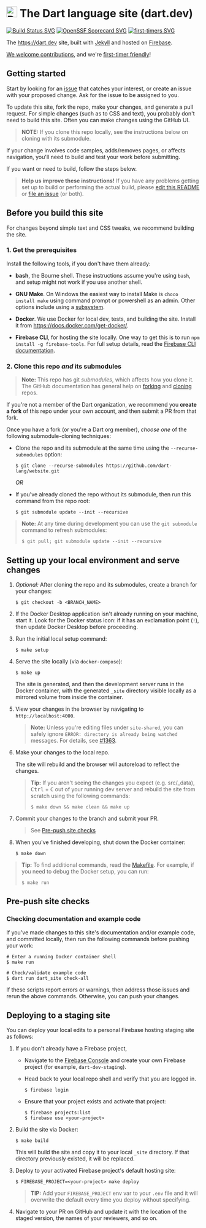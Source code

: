 # <img src="https://github.com/dart-lang/site-shared/blob/main/src/_assets/image/dart/logo/64.png" alt="Dart" width="28" height="28"/> The Dart language site (dart.dev)

[![Build Status SVG][]][Repo on GitHub Actions]
[![OpenSSF Scorecard SVG][]][Scorecard Results]
[![first-timers SVG][]][first-timers]

The https://dart.dev site, built with [Jekyll][] and hosted on [Firebase][].

[We welcome contributions](CONTRIBUTING.md),
and we're [first-timer friendly][first-timers]!

## Getting started

Start by looking for an [issue](https://github.com/dart-lang/website/issues)
that catches your interest, or create an issue with your proposed change.
Ask for the issue to be assigned to you.

To update this site, fork the repo, make your changes, and generate a pull
request. For simple changes (such as to CSS and text), you probably don't need
to build this site. Often you can make changes using the GitHub UI.

> **NOTE:** If you clone this repo locally,
> see the instructions below on cloning with its submodule.

If your change involves code samples, adds/removes pages, or affects navigation,
you'll need to build and test your work before submitting.

If you want or need to build, follow the steps below.

> **Help us improve these instructions!**
> If you have any problems getting set up to build or performing the
> actual build, please
> [edit this README](https://github.com/dart-lang/website/edit/main/README.md)
> or [file an issue](https://github.com/dart-lang/website/issues/new?title=README%20issue)
> (or both).

## Before you build this site

For changes beyond simple text and CSS tweaks,
we recommend building the site.

### 1. Get the prerequisites

Install the following tools, if you don't have them already:

- **bash**, the Bourne shell.
  These instructions assume you're using `bash`,
  and setup might not work if you use another shell.

- **GNU Make**.
  On Windows the easiest way to install Make is `choco install make`
  using command prompt or powershell as an admin.
  Other options include using a [subsystem][wsl].

- **Docker**.
  We use Docker for local dev, tests, and building the site.
  Install it from https://docs.docker.com/get-docker/.

- **Firebase CLI**, for hosting the site locally.
  One way to get this is to run `npm install -g firebase-tools`.
  For full setup details,
  read the [Firebase CLI documentation](https://firebase.google.com/docs/cli).

### 2. Clone this repo _and_ its submodules

> **Note:** This repo has git _submodules_, which affects how you clone it.
> The GitHub documentation has general help on [forking][] and [cloning][] repos.

If you're not a member of the Dart organization,
we recommend you **create a fork** of this repo under your own account,
and then submit a PR from that fork.

Once you have a fork (or you're a Dart org member),
_choose one_ of the following submodule-cloning techniques:

- Clone the repo and its submodule at the same time
  using the `--recurse-submodules` option:

  ```terminal
  $ git clone --recurse-submodules https://github.com/dart-lang/website.git
  ```

  *OR*

- If you've already cloned the repo without its submodule,
  then run this command from the repo root:

  ```terminal
  $ git submodule update --init --recursive
  ```

> **Note:** At any time during development
> you can use the `git submodule` command to refresh submodules:
>
> ```terminal
> $ git pull; git submodule update --init --recursive
> ```

## Setting up your local environment and serve changes

1. _Optional:_ After cloning the repo and its submodules,
   create a branch for your changes:

   ```terminal
   $ git checkout -b <BRANCH_NAME>
   ```

2. If the Docker Desktop application isn't already running on your machine,
   start it. Look for the Docker status icon: if it has an exclamation
   point (`!`), then update Docker Desktop before proceeding.

3. Run the initial local setup command:

   ```terminal
   $ make setup
   ```

4. Serve the site locally (via `docker-compose`):

   ```terminal
   $ make up
   ```

   The site is generated, and then the development server runs in the
   Docker container, with the generated `_site` directory visible locally
   as a mirrored volume from inside the container.

5. View your changes in the browser by navigating to `http://localhost:4000`.
   > **Note:** Unless you're editing files under `site-shared`,
   > you can safely ignore `ERROR: directory is already being watched` messages.
   > For details, see [#1363](https://github.com/flutter/website/issues/1363).

6. Make your changes to the local repo.

   The site will rebuild and the browser will autoreload to reflect the changes.

   > **Tip:** If you aren't seeing the changes you expect (e.g. src/_data),
   > <kbd>Ctrl</kbd> + <kbd>C</kbd> out of your running dev server and rebuild the site from scratch
   > using the following commands:
   >
   > ```terminal
   > $ make down && make clean && make up
   > ```

7. Commit your changes to the branch and submit your PR.
   > See [Pre-push site checks](#pre-push-site-checks)

8. When you've finished developing, shut down the Docker container:

   ```terminal
   $ make down
   ```

> **Tip:** To find additional commands, read the [Makefile][].
> For example, if you need to debug the Docker setup,
> you can run:
>
> ```terminal
> $ make run
> ```

## Pre-push site checks

### Checking documentation and example code

If you've made changes to this site's documentation and/or example code,
and committed locally, then run the following commands before pushing your work:

```terminal
# Enter a running Docker container shell
$ make run

# Check/validate example code
$ dart run dart_site check-all
```

If these scripts report errors or warnings,
then address those issues and rerun the above commands.
Otherwise, you can push your changes.

## Deploying to a staging site

You can deploy your local edits to a
personal Firebase hosting staging site as follows:

1. If you don't already have a Firebase project,

   - Navigate to the [Firebase Console](https://console.firebase.google.com)
     and create your own Firebase project (for example, `dart-dev-staging`).

   - Head back to your local repo shell and verify that you are logged in.

     ```terminal
     $ firebase login
     ```

   - Ensure that your project exists and activate that project:

     ```terminal
     $ firebase projects:list
     $ firebase use <your-project>
     ```

1. Build the site via Docker:

   ```terminal
   $ make build
   ```

   This will build the site and copy it to your local `_site` directory.
   If that directory previously existed, it will be replaced.

1. Deploy to your activated Firebase project's default hosting site:

   ```terminal
   $ FIREBASE_PROJECT=<your-project> make deploy
   ```

   > **TIP:** Add your `FIREBASE_PROJECT` env var to your `.env` file
   > and it will overwrite the default every time you deploy without specifying.

1. Navigate to your PR on GitHub and update it with the location of
  the staged version, the names of your reviewers, and so on.


[Build Status SVG]: https://github.com/dart-lang/website/workflows/build/badge.svg
[OpenSSF Scorecard SVG]: https://api.securityscorecards.dev/projects/github.com/dart-lang/website/badge
[Scorecard Results]: https://deps.dev/project/github/dart-lang%2Fwebsite
[cloning]: https://help.github.com/articles/cloning-a-repository
[DartPad]: https://dartpad.dev
[Firebase]: https://firebase.google.com/
[first-timers SVG]: https://img.shields.io/badge/first--timers--only-friendly-blue.svg?style=flat-square
[first-timers]: https://www.firsttimersonly.com/
[forking]: https://docs.github.com/en/get-started/quickstart/fork-a-repo
[Jekyll]: https://jekyllrb.com
[Makefile]: (https://github.com/dart-lang/website/blob/main/Makefile)
[Repo on GitHub Actions]: https://github.com/dart-lang/website/actions?query=workflow%3Abuild+branch%3Amain
[website]: https://github.com/dart-lang/website
[Troubleshooting wiki page]: https://github.com/dart-lang/website/wiki/Troubleshooting
[wsl]: https://docs.microsoft.com/en-us/windows/wsl/install
